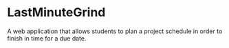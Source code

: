 # LastMinuteGrind
A web application that allows students to plan a project schedule in order to finish in time for a due date.
